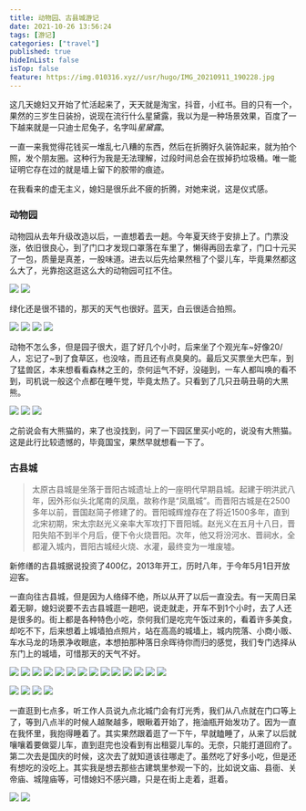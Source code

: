 ```yaml
---
title: 动物园、古县城游记
date: 2021-10-26 13:56:24
tags: [游记]
categories: ["travel"]
published: true
hideInList: false
isTop: false
feature: https://img.010316.xyz//usr/hugo/IMG_20210911_190228.jpg
---
```

这几天媳妇又开始了忙活起来了，天天就是淘宝，抖音，小红书。目的只有一个，果然的三岁生日装扮，说现在流行什么星黛露，我以为是一种场景效果，百度了一下越来就是一只迪士尼兔子，名字叫*星黛露*。

一直一来我觉得花钱买一堆乱七八糟的东西，然后在折腾好久装饰起来，就为拍个照，发个朋友圈。这种行为我是无法理解，过段时间总会在拔掉扔垃圾桶。唯一能证明它存在过的就是墙上留下的胶带的痕迹。

在我看来的虚无主义，媳妇是很乐此不疲的折腾，对她来说，这是仪式感。

### 动物园

动物园从去年升级改造以后，一直想着去一趟。今年夏天终于安排上了。门票没涨，依旧很良心，到了门口才发现口罩落在车里了，懒得再回去拿了，门口十元买了一包，质量是真差，一股味道。进去以后先给果然租了个婴儿车，毕竟果然都这么大了，光靠抱这逛这么大的动物园可扛不住。

![](https://img.010316.xyz//usr/hugo/image-20211026104215373.png)
![](https://img.010316.xyz//usr/hugo/image-20211026104318238.png)

绿化还是很不错的，那天的天气也很好。蓝天，白云很适合拍照。

![](https://img.010316.xyz//usr/hugo/IMG_20210724_152503_mh1627121945265.jpg)
![](https://img.010316.xyz//usr/hugo/IMG_20210724_143801_mh1627121969394.jpg)
![](https://img.010316.xyz//usr/hugo/IMG_20210724_143549.jpg)
![](https://img.010316.xyz//usr/hugo/IMG_20210724_143049_mh1627122341217.jpg)

动物不怎么多，但是园子很大，逛了好几个小时，后来坐了个观光车~好像20/人，忘记了~到了食草区，也没啥，而且还有点臭臭的。最后又买票坐大巴车，到了猛兽区，本来想看看森林之王的，奈何运气不好，没碰到，一车人都叫唤的看不到，司机说一般这个点都在睡午觉，毕竟太热了。只看到了几只丑萌丑萌的大黑熊。

![](https://img.010316.xyz//usr/hugo/IMG_20210724_135029.jpg)
![](https://img.010316.xyz//usr/hugo/IMG_20210724_135047.jpg)
![](https://img.010316.xyz//usr/hugo/IMG_20210724_135828.jpg)

之前说会有大熊猫的，来了也没找到，问了一下园区里买小吃的，说没有大熊猫。这是此行比较遗憾的，毕竟国宝，果然早就想看一下了。



### 古县城

> 太原古县城是坐落于晋阳古城遗址上的一座明代早期县城。起建于明洪武八年，因外形似头北尾南的凤凰，故称作是“凤凰城”。而晋阳古城是在2500多年以前，晋国赵简子修建了的。晋阳城辉煌存在了将近1500多年，直到北宋初期，宋太宗赵光义亲率大军攻打下晋阳城。赵光义在五月十八日，晋阳失陷不到半个月后，便下令火烧晋阳。次年，他又将汾河水、晋祠水，全都灌入城内，晋阳古城经火烧、水灌，最终变为一堆废墟。

新修缮的古县城据说投资了400亿，2013年开工，历时八年，于今年5月1日开放迎客。

一直向往古县城，但是因为人络绎不绝，所以从开了以后一直没去。有一天周日呆着无聊，媳妇说要不去古县城逛一趟吧，说走就走，开车不到1个小时，去了人还是很多的。街上都是各种特色小吃，奈何我们是吃完午饭过来的，看着许多美食，却吃不下，后来想着上城墙拍点照片，站在高高的城墙上，城内院落、小商小贩、车水马龙的场景净收眼底，本想拍那种落日余晖待你而归的感觉，我们专门选择从东门上的城墙，可惜那天的天气不好。

![](https://img.010316.xyz//usr/hugo/IMG_20210911_181327.jpg)
![](https://img.010316.xyz//usr/hugo/IMG_20211002_172824.jpg)
![](https://img.010316.xyz//usr/hugo/IMG_20211002_174046.png)
![](https://img.010316.xyz//usr/hugo/IMG_20211002_174121.png)
![](https://img.010316.xyz//usr/hugo/IMG_20211002_174815.png)
![](https://img.010316.xyz//usr/hugo/IMG_20211002_175018.png)
![](https://img.010316.xyz//usr/hugo/IMG_20210911_191524.jpg)
![](https://img.010316.xyz//usr/hugo/IMG_20211002_175647.png)
![](https://img.010316.xyz//usr/hugo/IMG_20210911_191536.jpg)
![](https://img.010316.xyz//usr/hugo/IMG_20210911_190914.jpg)
![](https://img.010316.xyz//usr/hugo/IMG_20210911_190305.jpg)
![](https://img.010316.xyz//usr/hugo/IMG_20210911_190228.jpg)
![](https://img.010316.xyz//usr/hugo/IMG_20210911_192656_mh1631366967035.jpg)
![](https://img.010316.xyz//usr/hugo/IMG_20210911_191941_mh1631369433452_edit_69637669370102.jpg)

![](https://img.010316.xyz//usr/hugo/IMG_20211002_183611.png)
![](https://img.010316.xyz//usr/hugo/IMG_20211002_183631.png)
![](https://img.010316.xyz//usr/hugo/IMG_20211002_174956.png)
![](https://img.010316.xyz//usr/hugo/IMG_20210911_192518_mh1631366947129.jpg)

一直逛到七点多，听工作人员说九点北城门会有灯光秀，我们从八点就在门口等上了，等到八点半的时候人越聚越多，眼瞅着开始了，拖油瓶开始发功了。因为一直在我怀里，我抱得睡着了。其实果然跟着逛了一下午，早就瞌睡了，从来了以后就嚷嚷着要做婴儿车，直到逛完也没看到有出租婴儿车的。无奈，只能打道回府了。
第二次去是国庆的时候，这次去了就知道该往哪走了。虽然吃了好多小吃，但是还有想吃的没吃上。其实我是想去那些古建筑里参观一下的，比如说文庙、县衙、关帝庙、城隍庙等，可惜媳妇不感兴趣，只是在街上走着，逛着。

![](https://img.010316.xyz//usr/hugo/IMG_20210911_180255_mh1631369923200.jpg)
![](https://img.010316.xyz//usr/hugo/IMG_20210911_183818.jpg)
